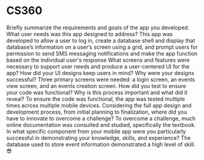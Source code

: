 # CS360

Briefly summarize the requirements and goals of the app you developed. What user needs was this app designed to address?
This app was developed to allow a user to log in, create a database shell and display that database’s information on a user’s screen using a grid, and prompt users for permission to send SMS messaging notifications and make the app function based on the individual user's response
What screens and features were necessary to support user needs and produce a user-centered UI for the app? How did your UI designs keep users in mind? Why were your designs successful?
Three primary screens were needed: a login screen, an events view screen, and an events creation screen.
How did you test to ensure your code was functional? Why is this process important and what did it reveal?
To ensure the code was functional, the app was tested multiple times across multiple mobile devices.
Considering the full app design and development process, from initial planning to finalization, where did you have to innovate to overcome a challenge?
To overcome a challenge, much online documentation was consulted and studied, specifically the textbook.
In what specific component from your mobile app were you particularly successful in demonstrating your knowledge, skills, and experience?
The database used to store event information demonstrated a high level of skill. 😎
